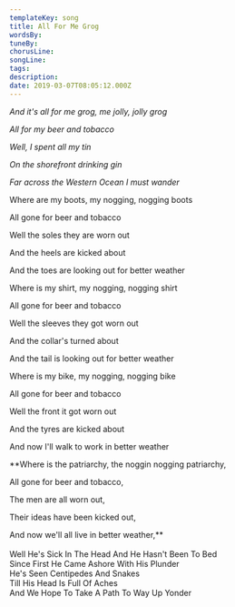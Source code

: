 ```yaml
---
templateKey: song
title: All For Me Grog  
wordsBy:
tuneBy:
chorusLine:
songLine:
tags:
description:
date: 2019-03-07T08:05:12.000Z
---
```

*And it\'s all for me grog, me jolly, jolly grog*

*All for my beer and tobacco*

*Well, I spent all my tin*

*On the shorefront drinking gin*

*Far across the Western Ocean I must wander*

Where are my boots, my nogging, nogging boots

All gone for beer and tobacco

Well the soles they are worn out

And the heels are kicked about

And the toes are looking out for better weather

Where is my shirt, my nogging, nogging shirt

All gone for beer and tobacco

Well the sleeves they got worn out

And the collar\'s turned about

And the tail is looking out for better weather

Where is my bike, my nogging, nogging bike

All gone for beer and tobacco

Well the front it got worn out

And the tyres are kicked about

And now I'll walk to work in better weather

\*\*Where is the patriarchy, the noggin nogging patriarchy,

All gone for beer and tobacco,

The men are all worn out,

Their ideas have been kicked out,

And now we'll all live in better weather,\*\*\
\
Well He\'s Sick In The Head And He Hasn\'t Been To Bed\
Since First He Came Ashore With His Plunder\
He\'s Seen Centipedes And Snakes\
Till His Head Is Full Of Aches\
And We Hope To Take A Path To Way Up Yonder
